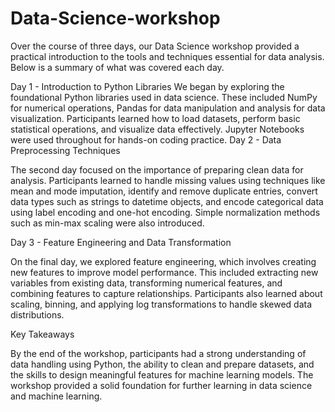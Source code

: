 # Data-Science-workshop
Over the course of three days, our Data Science workshop provided a practical introduction to the tools and techniques essential for data analysis. Below is a summary of what was covered each day.

Day 1 - Introduction to Python Libraries
We began by exploring the foundational Python libraries used in data science. These included NumPy for numerical operations, Pandas for data manipulation and analysis  for data visualization. Participants learned how to load datasets, perform basic statistical operations, and visualize data effectively. Jupyter Notebooks were used throughout for hands-on coding practice.
Day 2 - Data Preprocessing Techniques

The second day focused on the importance of preparing clean data for analysis. Participants learned to handle missing values using techniques like mean and mode imputation, identify and remove duplicate entries, convert data types such as strings to datetime objects, and encode categorical data using label encoding and one-hot encoding. Simple normalization methods such as min-max scaling were also introduced.

Day 3 - Feature Engineering and Data Transformation

On the final day, we explored feature engineering, which involves creating new features to improve model performance. This included extracting new variables from existing data, transforming numerical features, and combining features to capture relationships. Participants also learned about scaling, binning, and applying log transformations to handle skewed data distributions.

Key Takeaways

By the end of the workshop, participants had a strong understanding of data handling using Python, the ability to clean and prepare datasets, and the skills to design meaningful features for machine learning models. The workshop provided a solid foundation for further learning in data science and machine learning.

